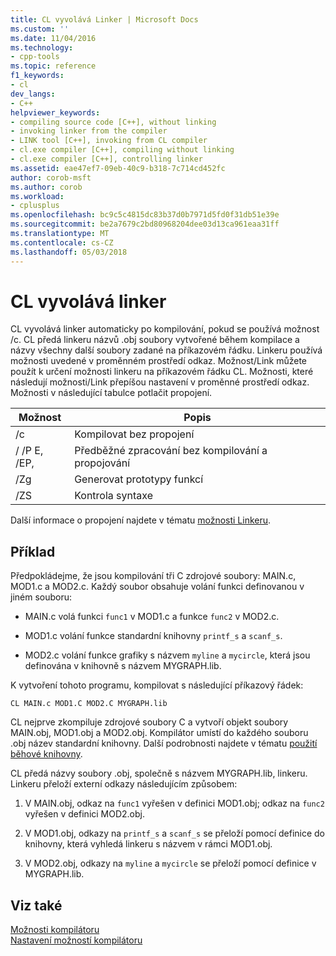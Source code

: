 ```yaml
---
title: CL vyvolává Linker | Microsoft Docs
ms.custom: ''
ms.date: 11/04/2016
ms.technology:
- cpp-tools
ms.topic: reference
f1_keywords:
- cl
dev_langs:
- C++
helpviewer_keywords:
- compiling source code [C++], without linking
- invoking linker from the compiler
- LINK tool [C++], invoking from CL compiler
- cl.exe compiler [C++], compiling without linking
- cl.exe compiler [C++], controlling linker
ms.assetid: eae47ef7-09eb-40c9-b318-7c714cd452fc
author: corob-msft
ms.author: corob
ms.workload:
- cplusplus
ms.openlocfilehash: bc9c5c4815dc83b37d0b7971d5fd0f31db51e39e
ms.sourcegitcommit: be2a7679c2bd80968204dee03d13ca961eaa31ff
ms.translationtype: MT
ms.contentlocale: cs-CZ
ms.lasthandoff: 05/03/2018
---
```

# <a name="cl-invokes-the-linker"></a>CL vyvolává linker
CL vyvolává linker automaticky po kompilování, pokud se používá možnost /c. CL předá linkeru názvů .obj soubory vytvořené během kompilace a názvy všechny další soubory zadané na příkazovém řádku. Linkeru používá možnosti uvedené v proměnném prostředí odkaz. Možnost/Link můžete použít k určení možnosti linkeru na příkazovém řádku CL. Možnosti, které následují možnosti/Link přepíšou nastavení v proměnné prostředí odkaz. Možnosti v následující tabulce potlačit propojení.  
  
|Možnost|Popis|  
|------------|-----------------|  
|/c|Kompilovat bez propojení|  
|/ /P E, /EP,|Předběžné zpracování bez kompilování a propojování|  
|/Zg|Generovat prototypy funkcí|  
|/ZS|Kontrola syntaxe|  
  
 Další informace o propojení najdete v tématu [možnosti Linkeru](../../build/reference/linker-options.md).  
  
## <a name="example"></a>Příklad  
 Předpokládejme, že jsou kompilování tři C zdrojové soubory: MAIN.c, MOD1.c a MOD2.c. Každý soubor obsahuje volání funkci definovanou v jiném souboru:  
  
-   MAIN.c volá funkci `func1` v MOD1.c a funkce `func2` v MOD2.c.  
  
-   MOD1.c volání funkce standardní knihovny `printf_s` a `scanf_s`.  
  
-   MOD2.c volání funkce grafiky s názvem `myline` a `mycircle`, která jsou definována v knihovně s názvem MYGRAPH.lib.  
  
 K vytvoření tohoto programu, kompilovat s následující příkazový řádek:  
  
```  
CL MAIN.c MOD1.C MOD2.C MYGRAPH.lib  
```  
  
 CL nejprve zkompiluje zdrojové soubory C a vytvoří objekt soubory MAIN.obj, MOD1.obj a MOD2.obj. Kompilátor umístí do každého souboru .obj název standardní knihovny. Další podrobnosti najdete v tématu [použití běhové knihovny](../../build/reference/md-mt-ld-use-run-time-library.md).  
  
 CL předá názvy soubory .obj, společně s názvem MYGRAPH.lib, linkeru. Linkeru přeloží externí odkazy následujícím způsobem:  
  
1.  V MAIN.obj, odkaz na `func1` vyřešen v definici MOD1.obj; odkaz na `func2` vyřešen v definici MOD2.obj.  
  
2.  V MOD1.obj, odkazy na `printf_s` a `scanf_s` se přeloží pomocí definice do knihovny, která vyhledá linkeru s názvem v rámci MOD1.obj.  
  
3.  V MOD2.obj, odkazy na `myline` a `mycircle` se přeloží pomocí definice v MYGRAPH.lib.  
  
## <a name="see-also"></a>Viz také  
 [Možnosti kompilátoru](../../build/reference/compiler-options.md)   
 [Nastavení možností kompilátoru](../../build/reference/setting-compiler-options.md)
